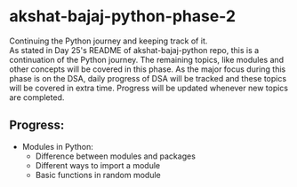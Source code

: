# akshat-bajaj-python-phase-2

Continuing the Python journey and keeping track of it.
<br>
As stated in Day 25's README of akshat-bajaj-python repo, this is a continuation of the Python journey. The remaining topics, like modules and other concepts will be covered in this phase. As the major focus during this phase is on the DSA, daily progress of DSA will be tracked and these topics will be covered in extra time. Progress will be updated whenever new topics are completed.

## Progress:

- Modules in Python:
  - Difference between modules and packages
  - Different ways to import a module
  - Basic functions in random module
